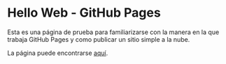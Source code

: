 # Hello Web - GitHub Pages
Esta es una página de prueba para familiarizarse con la manera en la que trabaja GitHub Pages y como publicar un sitio simple a la nube.

La página puede encontrarse [aquí](https://nikko-77.github.io/helloweb/).